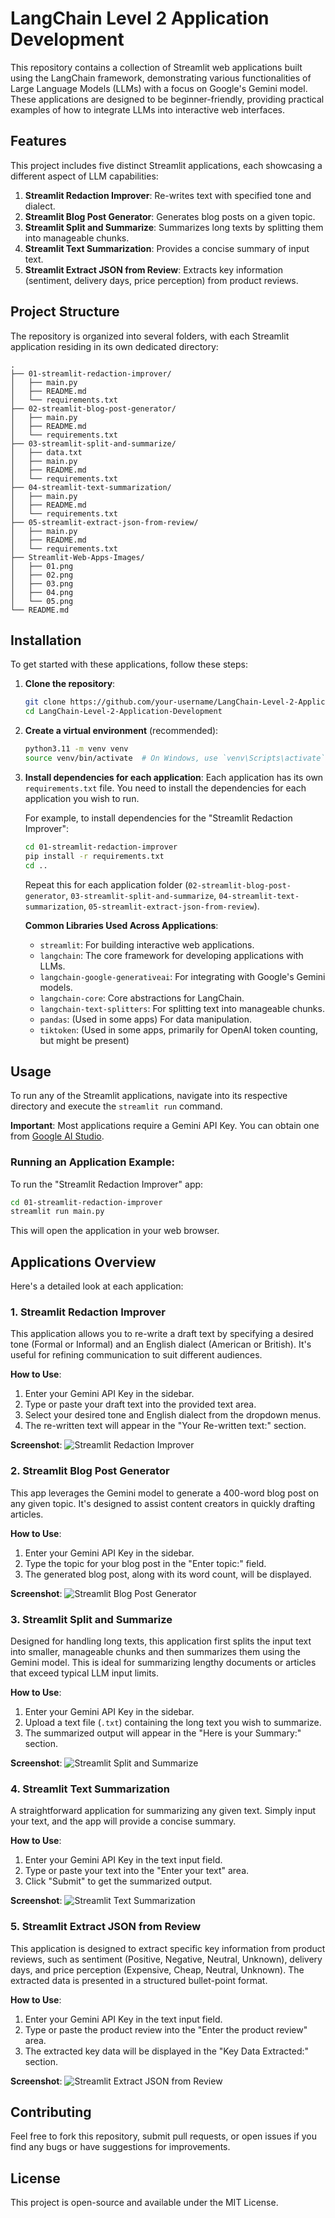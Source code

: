 # LangChain Level 2 Application Development

This repository contains a collection of Streamlit web applications built using the LangChain framework, demonstrating various functionalities of Large Language Models (LLMs) with a focus on Google's Gemini model. These applications are designed to be beginner-friendly, providing practical examples of how to integrate LLMs into interactive web interfaces.

## Features

This project includes five distinct Streamlit applications, each showcasing a different aspect of LLM capabilities:

1.  **Streamlit Redaction Improver**: Re-writes text with specified tone and dialect.
2.  **Streamlit Blog Post Generator**: Generates blog posts on a given topic.
3.  **Streamlit Split and Summarize**: Summarizes long texts by splitting them into manageable chunks.
4.  **Streamlit Text Summarization**: Provides a concise summary of input text.
5.  **Streamlit Extract JSON from Review**: Extracts key information (sentiment, delivery days, price perception) from product reviews.

## Project Structure

The repository is organized into several folders, with each Streamlit application residing in its own dedicated directory:

```
.
├── 01-streamlit-redaction-improver/
│   ├── main.py
│   ├── README.md
│   └── requirements.txt
├── 02-streamlit-blog-post-generator/
│   ├── main.py
│   ├── README.md
│   └── requirements.txt
├── 03-streamlit-split-and-summarize/
│   ├── data.txt
│   ├── main.py
│   ├── README.md
│   └── requirements.txt
├── 04-streamlit-text-summarization/
│   ├── main.py
│   ├── README.md
│   └── requirements.txt
├── 05-streamlit-extract-json-from-review/
│   ├── main.py
│   ├── README.md
│   └── requirements.txt
├── Streamlit-Web-Apps-Images/
│   ├── 01.png
│   ├── 02.png
│   ├── 03.png
│   ├── 04.png
│   └── 05.png
└── README.md
```

## Installation

To get started with these applications, follow these steps:

1.  **Clone the repository**:

    ```bash
    git clone https://github.com/your-username/LangChain-Level-2-Application-Development.git
    cd LangChain-Level-2-Application-Development
    ```

2.  **Create a virtual environment** (recommended):

    ```bash
    python3.11 -m venv venv
    source venv/bin/activate  # On Windows, use `venv\Scripts\activate`
    ```

3.  **Install dependencies for each application**:
    Each application has its own `requirements.txt` file. You need to install the dependencies for each application you wish to run.

    For example, to install dependencies for the "Streamlit Redaction Improver":

    ```bash
    cd 01-streamlit-redaction-improver
    pip install -r requirements.txt
    cd ..
    ```

    Repeat this for each application folder (`02-streamlit-blog-post-generator`, `03-streamlit-split-and-summarize`, `04-streamlit-text-summarization`, `05-streamlit-extract-json-from-review`).

    **Common Libraries Used Across Applications**:

    - `streamlit`: For building interactive web applications.
    - `langchain`: The core framework for developing applications with LLMs.
    - `langchain-google-generativeai`: For integrating with Google's Gemini models.
    - `langchain-core`: Core abstractions for LangChain.
    - `langchain-text-splitters`: For splitting text into manageable chunks.
    - `pandas`: (Used in some apps) For data manipulation.
    - `tiktoken`: (Used in some apps, primarily for OpenAI token counting, but might be present)

## Usage

To run any of the Streamlit applications, navigate into its respective directory and execute the `streamlit run` command.

**Important**: Most applications require a Gemini API Key. You can obtain one from [Google AI Studio](https://ai.google.dev/gemini-api/docs/get-started/python).

### Running an Application Example:

To run the "Streamlit Redaction Improver" app:

```bash
cd 01-streamlit-redaction-improver
streamlit run main.py
```

This will open the application in your web browser.

## Applications Overview

Here's a detailed look at each application:

### 1. Streamlit Redaction Improver

This application allows you to re-write a draft text by specifying a desired tone (Formal or Informal) and an English dialect (American or British). It's useful for refining communication to suit different audiences.

**How to Use**:

1.  Enter your Gemini API Key in the sidebar.
2.  Type or paste your draft text into the provided text area.
3.  Select your desired tone and English dialect from the dropdown menus.
4.  The re-written text will appear in the "Your Re-written text:" section.

**Screenshot**:
![Streamlit Redaction Improver](Streamlit-Web-Apps-Images/01.png)

### 2. Streamlit Blog Post Generator

This app leverages the Gemini model to generate a 400-word blog post on any given topic. It's designed to assist content creators in quickly drafting articles.

**How to Use**:

1.  Enter your Gemini API Key in the sidebar.
2.  Type the topic for your blog post in the "Enter topic:" field.
3.  The generated blog post, along with its word count, will be displayed.

**Screenshot**:
![Streamlit Blog Post Generator](Streamlit-Web-Apps-Images/02.png)

### 3. Streamlit Split and Summarize

Designed for handling long texts, this application first splits the input text into smaller, manageable chunks and then summarizes them using the Gemini model. This is ideal for summarizing lengthy documents or articles that exceed typical LLM input limits.

**How to Use**:

1.  Enter your Gemini API Key in the sidebar.
2.  Upload a text file (`.txt`) containing the long text you wish to summarize.
3.  The summarized output will appear in the "Here is your Summary:" section.

**Screenshot**:
![Streamlit Split and Summarize](Streamlit-Web-Apps-Images/03.png)

### 4. Streamlit Text Summarization

A straightforward application for summarizing any given text. Simply input your text, and the app will provide a concise summary.

**How to Use**:

1.  Enter your Gemini API Key in the text input field.
2.  Type or paste your text into the "Enter your text" area.
3.  Click "Submit" to get the summarized output.

**Screenshot**:
![Streamlit Text Summarization](Streamlit-Web-Apps-Images/04.png)

### 5. Streamlit Extract JSON from Review

This application is designed to extract specific key information from product reviews, such as sentiment (Positive, Negative, Neutral, Unknown), delivery days, and price perception (Expensive, Cheap, Neutral, Unknown). The extracted data is presented in a structured bullet-point format.

**How to Use**:

1.  Enter your Gemini API Key in the text input field.
2.  Type or paste the product review into the "Enter the product review" area.
3.  The extracted key data will be displayed in the "Key Data Extracted:" section.

**Screenshot**:
![Streamlit Extract JSON from Review](Streamlit-Web-Apps-Images/05.png)

## Contributing

Feel free to fork this repository, submit pull requests, or open issues if you find any bugs or have suggestions for improvements.

## License

This project is open-source and available under the MIT License.
